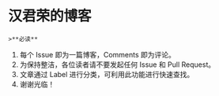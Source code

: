 # 汉君荣的博客

	>**必读** 

1. 每个 Issue 即为一篇博客，Comments 即为评论。
2. 为保持整洁，各位读者请不要发起任何 Issue 和 Pull Request。
3. 文章通过 Label 进行分类，可利用此功能进行快速查找。
4. 谢谢光临！

